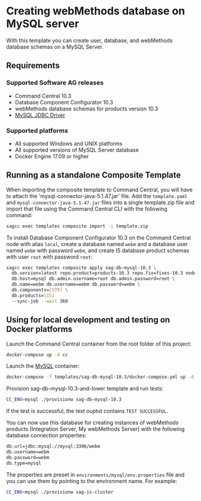 <!--
 Copyright (c) 2011-2019 Software AG, Darmstadt, Germany and/or Software AG USA Inc.,
 Reston, VA, USA, and/or its subsidiaries and/or its affiliates and/or their licensors.

 SPDX-License-Identifier: Apache-2.0

   Licensed under the Apache License, Version 2.0 (the "License");
   you may not use this file except in compliance with the License.
   You may obtain a copy of the License at

       http://www.apache.org/licenses/LICENSE-2.0

   Unless required by applicable law or agreed to in writing, software
   distributed under the License is distributed on an "AS IS" BASIS,
   WITHOUT WARRANTIES OR CONDITIONS OF ANY KIND, either express or implied.
   See the License for the specific language governing permissions and
   limitations under the License.
-->

# Creating webMethods database on MySQL server 

With this template you can create user, database, and webMethods database schemas on a MySQL Server.

## Requirements

### Supported Software AG releases

* Command Central 10.3
* Database Component Configurator 10.3
* webMethods database schemas for products version 10.3
* [MySQL JDBC Driver](https://dev.mysql.com/get/Downloads/Connector-J/mysql-connector-java-5.1.47.zip)

### Supported platforms

* All supported Windows and UNIX platforms
* All supported versions of MySQL Server database
* Docker Engine 17.09 or higher

## Running as a standalone Composite Template

When importing the composite template to Command Central, you will have to attach the 'mysql-connector-java-5.1.47.jar' file. Add the `template.yaml` and `mysql-connector-java-5.1.47.jar` files into a single template.zip file and import that file using the Command Central CLI with the following command:

```bash
sagcc exec templates composite import -i template.zip
```

To install Database Component Configurator 10.3 on the Command Central node with alias `local`,
create a database named `webm` and a database user named `webm` with password `webm`,
and create IS database product schemas with user `root` with password `root`:

```bash
sagcc exec templates composite apply sag-db-mysql-10.3 \
  db.version=latest repo.product=products-10.3 repo.fix=fixes-10.3 nodes=local \
  db.host=mysql db.admin.username=root db.admin.password=root \
  db.name=webm db.username=webm db.password=webm \
  db.components=[STR] \
  db.products=[IS]
  --sync-job --wait 360
```

## Using for local development and testing on Docker platforms

Launch the Command Central container from the root folder of this project:

```bash
docker-compose up -d cc
```

Launch the [MySQL](https://hub.docker.com/_/mysql/) container:

```bash
docker-compose -f templates/sag-db-mysql-10.3/docker-compose.yml up -d mysql
```

Provision sag-db-mysql-10.3-and-lower template and run tests:

```bash
CC_ENV=mysql ./provisionw sag-db-mysql-10.3
```
If the test is successful, the test ouptut contains `TEST SUCCESSFUL`.

You can now use this database for creating instances of webMethods products (Integration Server, My webMethods Server) with the following database connection properties:

```bash
db.url=jdbc:mysql://mysql:3306/webm
db.username=webm
db.password=webm
db.type=mysql
```

The properties are preset in `environments/mysql/env.properties` file and you can use them by pointing to the environment name. For example:

```bash
CC_ENV=mysql ./provisionw sag-is-cluster
```
